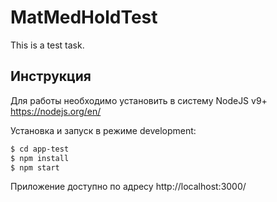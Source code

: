 # MatMedHoldTest
This is a test task.
## Инструкция
Для работы необходимо установить в систему NodeJS v9+
https://nodejs.org/en/

Установка и запуск в режиме development:
``` bash
$ cd app-test
$ npm install
$ npm start
```
Приложение доступно по адресу http://localhost:3000/
